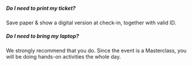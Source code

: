 <!--## How do I go to the conference? Where can I stay nearby?

Read our venue info here.-->

##### Do I need to print my ticket?

Save paper & show a digital version at check-in, together with valid ID.

##### Do I need to bring my laptop?

We strongly recommend that you do. Since the event is a Masterclass, you will be doing hands-on activities the whole day.

<!-- ##### Do I need to install anything for the Masterclass?

You should at least have a code editor & a web browser with developer tools. Please keep an eye on this <a href="https://docs.google.com/document/d/1txOe845fNFTJXikZSYIRXlhSXejuTVYlHJybF-9CMxY/edit?ts=5a9642bd" class="anchor blue">document</a> for specific requirements per track.

##### Can I get a certificate?

Yes! Digital certificates will be emailed after the event.

##### Can I get an official receipt?

Yes. Please sign up to request for the Official Receipt at the PWDO booth. Look for Shaira Distura. Please also make sure you have the following information ready:

- Order Number on your ticket
- Name or Company of payee
- Tax Identification Number (TIN) of individual or company
- Amount

##### Is there a dress code for FFC?

We recommend you come in smart casual—why not wear a shirt from a previous FFC! The venue might get a little cold, so you can also bring a jacket.

These are not allowed at the venue: plunging necklines, sleeveless shirts, slippers, sandals. -->